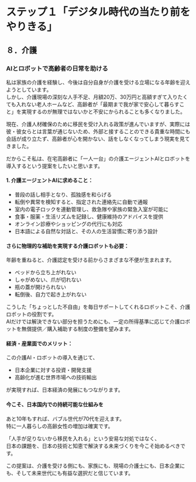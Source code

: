 # ステップ１「デジタル時代の当たり前をやりきる」

## ８．介護

### AIとロボットで高齢者の日常を助ける

私は家族の介護を経験し、今後は自分自身が介護を受ける立場になる年齢を迎えようとしています。\
しかし、介護現場の深刻な人手不足、月額20万、30万円と高額すぎて入りたくても入れない老人ホームなど、高齢者が「最期まで我が家で安心して暮らすこと」を実現するのが無理ではないかと不安にかられることも多くなりました。

現在、介護人材確保のために移民を受け入れる政策が進んでいますが、実際には彼・彼女らとは言葉が通じないため、外部と接することのできる貴重な時間にも会話が成り立たず、高齢者が心を開かない、話をしなくなってしまう現実を見てきました。

だからこそ私は、在宅高齢者に「一人一台」の介護エージェントAIとロボットを導入するという提案をしたいと思います。

#### 1. 介護エージェントAIに求めること：

*   普段の話し相手となり、孤独感を和らげる
*   転倒や異常を検知すると、指定された連絡先に自動で通報
*   室内の電子ロックを連動管理し、救急隊や家族の緊急入室が可能に
*   食事・服薬・生活リズムを記録し、健康維持のアドバイスを提供
*   オンライン診療やショッピングの代行にも対応
*   日本語による自然な対話と、その人の生活習慣に寄り添う設計

#### さらに物理的な補助を実現する介護ロボットも必要：

年齢を重ねると、介護認定を受ける前からさまざまな不便が生まれます。

*   ベッドから立ち上がれない
*   しゃがめない、爪が切れない
*   瓶の蓋が開けられない
*   転倒後、自力で起き上がれない

こうした「ちょっとした不自由」を毎日サポートしてくれるロボットこそ、介護ロボットの役割です。\
AIだけでは解決できない部分を担うためにも、一定の所得基準に応じて介護ロボットを無償提供／購入補助する制度の整備を望みます。

#### 経済・産業面でのメリット：

この介護AI・ロボットの導入を通じて、

*   日本企業に対する投資・開発支援
*   高齢化が進む世界市場への技術輸出

が実現すれば、日本経済の発展にもつながります。

#### 今こそ、日本国内での持続可能な仕組みを

あと10年もすれば、バブル世代が70代を迎えます。\
特に一人暮らしの高齢女性の増加は確実です。

「人手が足りないから移民を入れる」という安易な対処ではなく、\
日本の課題を、日本の技術と知恵で解決する未来づくりを今こそ始めるべきです。

この提案は、介護を受ける側にも、家族にも、現場の介護士にも、日本企業にも、そして未来世代にも有益な選択だと信じています。